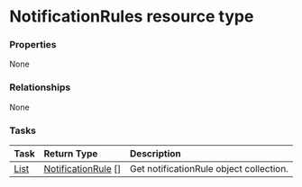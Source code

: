 # NotificationRules resource type



### Properties
None

### Relationships
None


### Tasks

| Task		   | Return Type	|Description|
|:---------------|:--------|:----------|
|[List](../api/notificationrule_list.md) | [NotificationRule](notificationrule.md) [] |Get notificationRule object collection. |

<!-- uuid: 5e623738-624b-4c32-98f3-9de164a51a89
2015-10-09 18:28:47 UTC -->